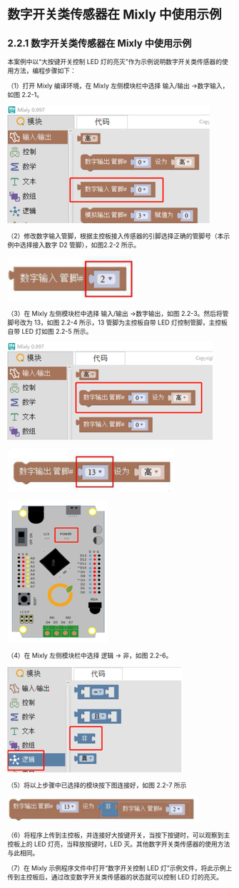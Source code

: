 # 数字开关类传感器在 Mixly 中使用示例

## 2.2.1 数字开关类传感器在 Mixly 中使用示例

本案例中以“大按键开关控制 LED 灯的亮灭”作为示例说明数字开关类传感器的使用方法，编程步骤如下：

（1）打开 Mixly 编译环境，在 Mixly 左侧模块栏中选择 输入/输出 →数字输入，如图 2.2-1。

![&#x56FE; 2.2-1](../../../.gitbook/assets/ying-jian-127744.png)

（2）修改数字输入管脚，根据主控板接入传感器的引脚选择正确的管脚号（本示例中选择接入数字 D2 管脚），如图2.2-2 所示。

![&#x56FE; 2.2-2](../../../.gitbook/assets/ying-jian-127818.png)

（3）在 Mixly 左侧模块栏中选择 输入/输出 →数字输出，如图 2.2-3。然后将管脚号改为 13，如图 2.2-4 所示，13 管脚为主控板自带 LED 灯控制管脚，主控板自带 LED 灯如图 2.2-5 所示。

![&#x56FE; 2.2-3](../../../.gitbook/assets/ying-jian-127939.png)

![&#x56FE; 2.2-4](../../../.gitbook/assets/ying-jian-127949.png)

![&#x56FE; 2.2-5](../../../.gitbook/assets/ying-jian-127959.png)

（4）在 Mixly 左侧模块栏中选择 逻辑 → 非，如图 2.2-6。

![&#x56FE; 2.2-6](../../../.gitbook/assets/ying-jian-128006.png)

（5）将以上步骤中已选择的模块按下图连接好，如图 2.2-7 所示

![&#x56FE; 2.2-7](../../../.gitbook/assets/ying-jian-128050.png)

（6）将程序上传到主控板，并连接好大按键开关，当按下按键时，可以观察到主控板上的 LED 灯亮，当释放按键时，LED 灭。其他数字开关类传感器的使用方法与此相同。

（7）在 Mixly 示例程序文件中打开“数字开关控制 LED 灯”示例文件，将此示例上传到主控板后，通过改变数字开关类传感器的状态就可以控制 LED 灯的亮灭。

